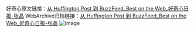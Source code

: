 好奇心原文链接：[从 Huffington Post 到 BuzzFeed_Best on the Web_好奇心日报-张晶](https://www.qdaily.com/articles/1105.html)
WebArchive归档链接：[从 Huffington Post 到 BuzzFeed_Best on the Web_好奇心日报-张晶](http://web.archive.org/web/20190623145633/https://www.qdaily.com/articles/1105.html)
![image](http://ww3.sinaimg.cn/large/007d5XDply1g3v4bnhmnxj30u01vudw3)